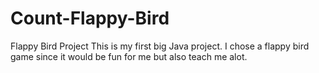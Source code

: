 # Count-Flappy-Bird
Flappy Bird Project
This is my first big Java project. I chose a flappy bird game since it would be fun for me but also teach me alot.
